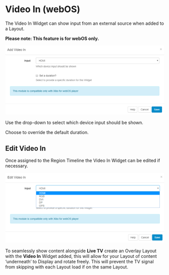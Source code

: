<!--toc=widgets-->

# Video In (webOS)

The Video In Widget can show input from an external source when added to a Layout. 

**Please note: This feature is for webOS only.**

![Add webOS Video In](img/media_webos_add.png)

Use the drop-down to select which device input should be shown.

Choose to override the default duration.

## Edit Video In

Once assigned to the Region Timeline the Video In Widget can be edited if necessary.

![Edit webOS Video In](img/media_webos_edit.png)

<tip>

To seamlessly show content alongside **Live TV** create an Overlay Layout with the **Video In** Widget added, this will allow for your Layout of content ‘underneath’ to Display and rotate freely. This will prevent the TV signal from skipping with each Layout load if on the same Layout.

</tip>